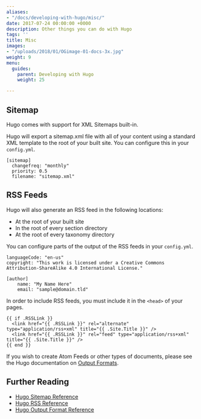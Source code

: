 ```yaml
---
aliases:
- "/docs/developing-with-hugo/misc/"
date: 2017-07-24 00:00:00 +0000
description: Other things you can do with Hugo
tags: ''
title: Misc
images:
- "/uploads/2018/01/OGimage-01-docs-3x.jpg"
weight: 9
menu:
  guides:
    parent: Developing with Hugo
    weight: 25

---
```

## Sitemap
Hugo comes with support for XML Sitemaps built-in.

Hugo will export a sitemap.xml file with all of your content using a standard XML template to the root of your built site. You can configure this in your `config.yml`.

	[sitemap]
	  changefreq: "monthly"
	  priority: 0.5
	  filename: "sitemap.xml"

## RSS Feeds

Hugo will also generate an RSS feed in the following locations:

- At the root of your built site
- In the root of every section directory
- At the root of every taxonomy directory

You can configure parts of the output of the RSS feeds in your `config.yml`.

	languageCode: "en-us"
	copyright: "This work is licensed under a Creative Commons Attribution-ShareAlike 4.0 International License."
	
	[author]
	    name: "My Name Here"
	    email: "sample@domain.tld"

In order to include RSS feeds, you must include it in the `<head>` of your pages.

	{{ if .RSSLink }}
	  <link href="{{ .RSSLink }}" rel="alternate" type="application/rss+xml" title="{{ .Site.Title }}" />
	  <link href="{{ .RSSLink }}" rel="feed" type="application/rss+xml" title="{{ .Site.Title }}" />
	{{ end }}

If you wish to create Atom Feeds or other types of documents, please see the Hugo documentation on [Output Formats][1].

## Further Reading
- [Hugo Sitemap Reference](https://gohugo.io/templates/sitemap-template/)
- [Hugo RSS Reference](https://gohugo.io/templates/rss/)
- [Hugo Output Format Reference](https://gohugo.io/templates/output-formats/)

[1]: https://gohugo.io/extras/output-formats/
